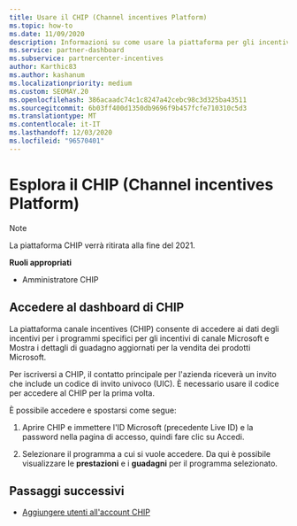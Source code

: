 ```yaml
---
title: Usare il CHIP (Channel incentives Platform)
ms.topic: how-to
ms.date: 11/09/2020
description: Informazioni su come usare la piattaforma per gli incentivi del canale per il lavoro degli incentivi. Nota Questa piattaforma verrà ritirata alla fine del 2021.
ms.service: partner-dashboard
ms.subservice: partnercenter-incentives
author: Karthic83
ms.author: kashanum
ms.localizationpriority: medium
ms.custom: SEOMAY.20
ms.openlocfilehash: 386acaadc74c1c8247a42cebc98c3d325ba43511
ms.sourcegitcommit: 6b03ff400d1350db9696f9b457fcfe710310c5d3
ms.translationtype: MT
ms.contentlocale: it-IT
ms.lasthandoff: 12/03/2020
ms.locfileid: "96570401"
---
```

# <a name="navigate-the-channel-incentives-platform-chip"></a>Esplora il CHIP (Channel incentives Platform)

>[!NOTE]
>La piattaforma CHIP verrà ritirata alla fine del 2021.

**Ruoli appropriati**

- Amministratore CHIP

## <a name="sign-into-the-chip-dashboard"></a>Accedere al dashboard di CHIP

La piattaforma canale incentives (CHIP) consente di accedere ai dati degli incentivi per i programmi specifici per gli incentivi di canale Microsoft e Mostra i dettagli di guadagno aggiornati per la vendita dei prodotti Microsoft.

Per iscriversi a CHIP, il contatto principale per l'azienda riceverà un invito che include un codice di invito univoco (UIC). È necessario usare il codice per accedere al CHIP per la prima volta.


È possibile accedere e spostarsi come segue:

1. Aprire CHIP e immettere l'ID Microsoft (precedente Live ID) e la password nella pagina di accesso, quindi fare clic su Accedi.
 
1. Selezionare il programma a cui si vuole accedere.
Da qui è possibile visualizzare le **prestazioni** e i **guadagni** per il programma selezionato. 

## <a name="next-steps"></a>Passaggi successivi

- [Aggiungere utenti all'account CHIP](chip-users.md)